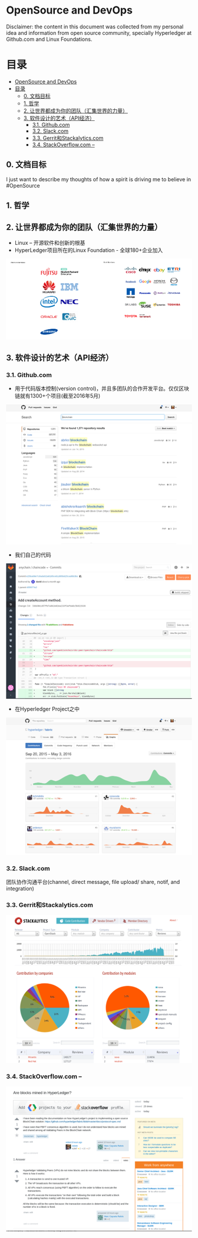 # OpenSource and DevOps

Disclaimer: the content in this document was collected from my personal idea and information from open source community, specially Hyperledger at Github.com and Linux Foundations.

# 目录    
<!-- TOC depthFrom:1 depthTo:6 withLinks:1 updateOnSave:1 orderedList:0 -->

- [OpenSource and DevOps](#opensource-and-devops)
- [目录](#目录)
	- [0. 文档目标](#0-文档目标)
	- [1. 哲学](#1-哲学)
	- [2. 让世界都成为你的团队（汇集世界的力量）](#2-让世界都成为你的团队汇集世界的力量)
	- [3. 软件设计的艺术（API经济）](#3-软件设计的艺术api经济)
		- [3.1. Github.com](#31-githubcom)
		- [3.2. Slack.com](#32-slackcom)
		- [3.3. Gerrit和Stackalytics.com](#33-gerrit和stackalyticscom)
		- [3.4. StackOverflow.com –](#34-stackoverflowcom-)

<!-- /TOC -->

## 0. 文档目标
I just want to describe my thoughts of how a spirit is driving me to believe in #OpenSource

## 1. 哲学
## 2. 让世界都成为你的团队（汇集世界的力量）
* Linux – 开源软件和创新的根基
* HyperLedger项目所在的Linux Foundation - 全球180+企业加入

<img src="img/lnx_foundation_mbrs.png">

## 3. 软件设计的艺术（API经济）
### 3.1. Github.com

* 用于代码版本控制(version control)，并且多团队的合作开发平台。仅仅区块链就有1300+个项目(截至2016年5月)

<img src="img/github_bc.png">

* 我们自己的代码
<img src="img/gitlab_chaincode_sample.png">

* 在Hyperledger Project之中
<img src="img/github_bc_workload.png">

### 3.2. Slack.com
团队协作沟通平台(channel, direct message, file upload/ share, notif, and integration)

### 3.3. Gerrit和Stackalytics.com
<img src="img/stackalytics.png">

### 3.4. StackOverflow.com –
<img src="img/stackoverflow.png">
